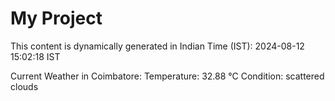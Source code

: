 # My Project

This content is dynamically generated in Indian Time (IST): 2024-08-12 15:02:18 IST


Current Weather in Coimbatore:
Temperature: 32.88 °C
Condition: scattered clouds
